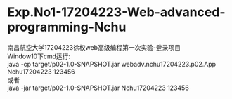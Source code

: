# Exp.No1-17204223-Web-advanced-programming-Nchu
南昌航空大学17204223徐权web高级编程第一次实验-登录项目  
Window10下cmd运行:  
java -cp target/p02-1.0-SNAPSHOT.jar webadv.nchu17204223.p02.App Nchu17204223 123456  
或者  
java -jar target/p02-1.0-SNAPSHOT.jar Nchu17204223 123456  

